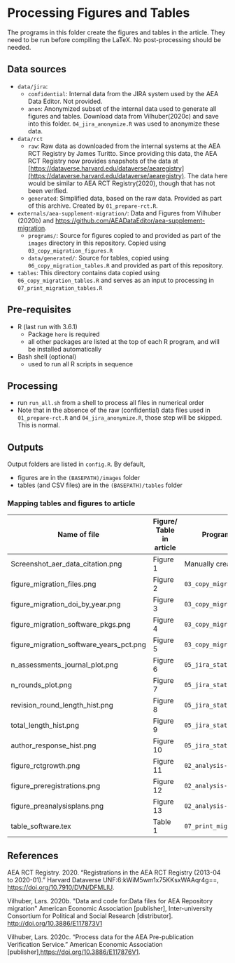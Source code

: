 Processing Figures and Tables
=============================
The programs in this folder create the figures and tables in the article. They need to be run before compiling the LaTeX. No post-processing should be needed.

Data sources
------------
- `data/jira`: 
   - `confidential`: Internal data from the JIRA system used by the AEA Data Editor. Not provided.
   - `anon`: Anonymized subset of the internal data used to generate all figures and tables. Download data from Vilhuber(2020c) and save into this folder. `04_jira_anonymize.R` was used to anonymize these data.
- `data/rct`
   - `raw`: Raw data as downloaded from the internal systems at the AEA RCT Registry by James Turitto. Since providing this data, the AEA RCT Registry now provides snapshots of the data at [https://dataverse.harvard.edu/dataverse/aearegistry](https://dataverse.harvard.edu/dataverse/aearegistry). The data here would be similar to AEA RCT Registry(2020), though that has not been verified.
   - `generated`: Simplified data, based on the raw data. Provided as part of this archive. Created by `01_prepare-rct.R`. 
- `externals/aea-supplement-migration/`: Data and Figures from Vilhuber (2020b) and https://github.com/AEADataEditor/aea-supplement-migration. 
   - `programs/`: Source for figures copied to and provided as part of the `images` directory in this repository. Copied using `03_copy_migration_figures.R`
   - `data/generated/`: Source for tables, copied using `06_copy_migration_tables.R` and provided as part of this repository. 
- `tables`: This directory contains data copied using `06_copy_migration_tables.R` and serves as an input to processing in `07_print_migration_tables.R`

Pre-requisites
--------------
- R (last run with 3.6.1)
  - Package `here` is required
  - all other packages are listed at the top of each R program, and will be installed automatically
- Bash shell (optional)
  - used to run all R scripts in sequence

Processing
----------

- run `run_all.sh` from a shell to process all files in numerical order
- Note that in the absence of the raw (confidential) data files used in `01_prepare-rct.R` and `04_jira_anonymize.R`, those step will be skipped. This is normal.

Outputs
-------
Output folders are listed in `config.R`. By default, 
 - figures are in the `(BASEPATH)/images` folder
 - tables (and CSV files) are in the `(BASEPATH)/tables` folder

### Mapping tables and figures to article

| Name of file | Figure/ Table in article | Program to create |
|--------------|--------------------------|-------------------|
|Screenshot_aer_data_citation.png | Figure 1 | Manually created |
| figure_migration_files.png | Figure 2 | `03_copy_migration_figures.R`| 
| figure_migration_doi_by_year.png | Figure 3 | `03_copy_migration_figures.R`| 
| figure_migration_software_pkgs.png | Figure 4 | `03_copy_migration_figures.R`| 
| figure_migration_software_years_pct.png | Figure  5| `03_copy_migration_figures.R`| 
| n_assessments_journal_plot.png | Figure 6 | `05_jira_stats_graphs.R`| 
| n_rounds_plot.png | Figure 7 | `05_jira_stats_graphs.R`| 
| revision_round_length_hist.png | Figure  8| `05_jira_stats_graphs.R`| 
| total_length_hist.png | Figure 9| `05_jira_stats_graphs.R`| 
| author_response_hist.png | Figure 10 | `05_jira_stats_graphs.R`| 
| figure_rctgrowth.png | Figure 11 | `02_analysis-rct.R`| 
| figure_preregistrations.png | Figure 12 | `02_analysis-rct.R`| 
| figure_preanalysisplans.png | Figure 13 | `02_analysis-rct.R`| 
| table_software.tex | Table 1 | `07_print_migration_tables.R` |

References
----------
AEA RCT Registry. 2020. “Registrations   in   the   AEA   RCT   Registry   (2013-04 to 2020-01).” Harvard Dataverse UNF:6:kWiM5wm1x75KKsxWAAqr4g==, https://doi.org/10.7910/DVN/DFMLIU.

Vilhuber, Lars. 2020b. "Data and code for:Data files for AEA Repository migration" American Economic Association [publisher], Inter-university Consortium for Political and Social Research [distributor]. http://doi.org/10.3886/E117873V1

Vilhuber,  Lars. 2020c.  “Process  data  for  the AEA  Pre-publication  Verification  Service.” American Economic Association [publisher],https://doi.org/10.3886/E117876V1.


